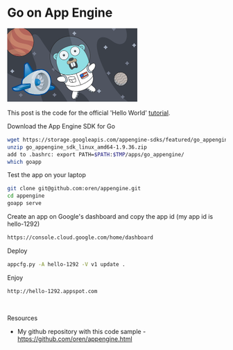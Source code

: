 <meta property="og:title" content="Go on App Engine" />
<meta property="og:image" content="images/appengine-go.png" />

# Go on App Engine

![appengine](images/appengine-go.png)

This post is the code for the official 'Hello World' [tutorial](https://cloud.google.com/appengine/docs/flexible/go/hello-world).

Download the App Engine SDK for Go
```bash
wget https://storage.googleapis.com/appengine-sdks/featured/go_appengine_sdk_linux_amd64-1.9.36.zip
unzip go_appengine_sdk_linux_amd64-1.9.36.zip
add to .bashrc: export PATH=$PATH:$TMP/apps/go_appengine/
which goapp
```

Test the app on your laptop
```bash
git clone git@github.com:oren/appengine.git
cd appengine
goapp serve
```

Create an app on Google's dashboard and copy the app id (my app id is hello-1292)
```bash
https://console.cloud.google.com/home/dashboard
```

Deploy
```bash
appcfg.py -A hello-1292 -V v1 update .
```

Enjoy
```bash
http://hello-1292.appspot.com
```

<br/>

Resources

* My github repository with this code sample - https://github.com/oren/appengine.html
